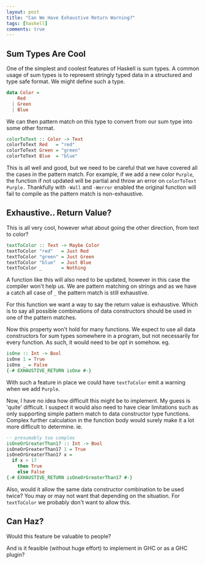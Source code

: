 ```yaml
---
layout: post
title: "Can We Have Exhaustive Return Warning?"
tags: [haskell]
comments: true
---
```


## Sum Types Are Cool

One of the simplest and coolest features of Haskell is sum types. A common usage of sum types is to represent stringly typed data in a structured and type safe format. We might define such a type.

```haskell
data Color =
    Red
  | Green
  | Blue
```

We can then pattern match on this type to convert from our sum type into some other format.


```haskell
colorToText :: Color -> Text
colorToText Red   = "red"
colorToText Green = "green"
colorToText Blue  = "blue"
```

This is all well and good, but we need to be careful that we have covered all the cases in the pattern match. For example, if we add a new color `Purple`, the function if not updated will be partial and throw an error on `colorToText Purple.` Thankfully with `-Wall` and `-Werror` enabled the original function will fail to compile as the pattern match is non-exhaustive.

## Exhaustive.. Return Value?

This is all very cool, however what about going the other direction, from text to color?

```haskell
textToColor :: Text -> Maybe Color
textToColor "red"   = Just Red
textToColor "green" = Just Green
textToColor "blue"  = Just Blue
textToColor _       = Nothing
```

A function like this will also need to be updated, however in this case the compiler won't help us. We are pattern matching on strings and as we have a catch all case of `_` the pattern match is still exhaustive.

For this function we want a way to say the return value is exhaustive. Which is to say all possible combinations of data constructors should be used in one of the pattern matches.

Now this property won't hold for many functions. We expect to use all data constructors for sum types somewhere in a program, but not necessarily for every function. As such, it would need to be opt in somehow. eg.

```haskell
isOne :: Int -> Bool
isOne 1 = True
isOne _ = False
{-# EXHAUSTIVE_RETURN isOne #-}
```

With such a feature in place we could have `textToColor` emit a warning when we add `Purple`.

Now, I have no idea how difficult this might be to implement. My guess is 'quite' difficult. I suspect it would also need to have clear limitations such as only supporting simple pattern match to data constructor type functions. Complex further calculation in the function body would surely make it a lot more difficult to determine. ie.

```haskell
-- presumably too complex
isOneOrGreaterThan17 :: Int -> Bool
isOneOrGreaterThan17 1 = True
isOneOrGreaterThan17 x =
  if x > 17
    then True
    else False
{-# EXHAUSTIVE_RETURN isOneOrGreaterThan17 #-}
```

Also, would it allow the same data constructor combination to be used twice? You may or may not want that depending on the situation. For `textToColor` we probably don't want to allow this.

## Can Haz?

Would this feature be valuable to people?

And is it feasible (without huge effort) to implement in GHC or as a GHC plugin?
